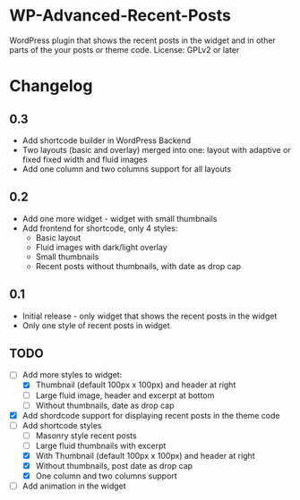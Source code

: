 # WP-Advanced-Recent-Posts
WordPress plugin that shows the recent posts in the widget and in other parts of the your posts or theme code.
License: GPLv2 or later

# Changelog

## 0.3
* Add shortcode builder in WordPress Backend
* Two layouts (basic and overlay) merged into one: layout with adaptive or fixed fixed width and fluid images
* Add one column and two columns support for all layouts

## 0.2
* Add one more widget  - widget with small thumbnails
* Add frontend for shortcode, only 4 styles:
  * Basic layout
  * Fluid images with dark/light overlay
  * Small thumbnails
  * Recent posts without thumbnails, with date as drop cap

## 0.1
* Initial release - only widget that shows the recent posts in the widget
* Only one style of recent posts in widget

## TODO
- [ ] Add more styles to widget:
  - [x] Thumbnail (default 100px x 100px) and header at right
  - [ ] Large fluid image, header and excerpt at bottom
  - [ ] Without thumbnails, date as drop cap  
- [x] Add shordcode support for displaying recent posts in the theme code
- [ ] Add shortcode styles
  - [ ] Masonry style recent posts
  - [ ] Large fluid thumbnails with excerpt
  - [x] With Thumbnail (default 100px x 100px) and header at right
  - [x] Without thumbnails, post date as drop cap
  - [x] One column and two columns support
- [ ] Add animation in the widget